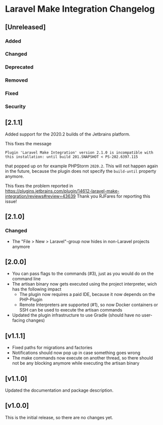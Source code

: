 # Laravel Make Integration Changelog

## [Unreleased]
### Added

### Changed

### Deprecated

### Removed

### Fixed

### Security
## [2.1.1]

Added support for the 2020.2 builds of the Jetbrains platform.

This fixes the message 
```
Plugin 'Laravel Make Integration' version 2.1.0 is incompatible with this installation: until build 201.SNAPSHOT < PS-202.6397.115
```
that popped up on for example PHPStorm `2020.2`. This will not happen again in the 
future, because the plugin does not specify the `build-until` property anymore.

This fixes the problem reported in https://plugins.jetbrains.com/plugin/14612-laravel-make-integration/reviews#review=43639
Thank you RJFares for reporting this issue!

## [2.1.0]

### Changed

- The "File > New > Laravel"-group now hides in non-Laravel projects anymore

## [2.0.0]

- You can pass flags to the commands (#3), just as you would do on the command line
- The artisan binary now gets executed using the project interpreter, wich has the following impact
    - The plugin now requires a paid IDE, because it now depends on the PHP-Plugin
    - Remote Interpreters are supported (#1), so now Docker containers or SSH can be used to execute the artisan commands
- Updated the plugin infrastructure to use Gradle (should have no user-facing changes)

## [v1.1.1]

- Fixed paths for migrations and factories
- Notifications should now pop up in case something goes wrong
- The make commands now execute on another thread, so there should not be any blocking anymore while executing the artisan binary

## [v1.1.0]

Updated the documentation and package description.

## [v1.0.0]

This is the initial release, so there are no changes yet.
